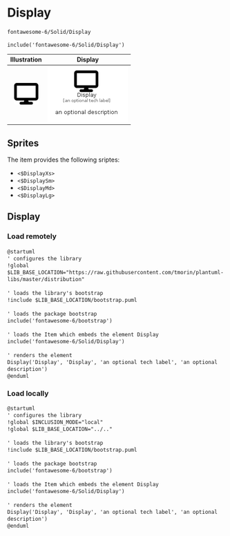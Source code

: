 # Display


```text
fontawesome-6/Solid/Display
```

```text
include('fontawesome-6/Solid/Display')
```



| Illustration | Display |
| :---: | :---: |
| ![illustration for Illustration](../../fontawesome-6/Solid/Display.png) | ![illustration for Display](../../fontawesome-6/Solid/Display.Local.png) |



## Sprites
The item provides the following sriptes:

- `<$DisplayXs>`
- `<$DisplaySm>`
- `<$DisplayMd>`
- `<$DisplayLg>`





## Display

### Load remotely
```plantuml
@startuml
' configures the library
!global $LIB_BASE_LOCATION="https://raw.githubusercontent.com/tmorin/plantuml-libs/master/distribution"

' loads the library's bootstrap
!include $LIB_BASE_LOCATION/bootstrap.puml

' loads the package bootstrap
include('fontawesome-6/bootstrap')

' loads the Item which embeds the element Display
include('fontawesome-6/Solid/Display')

' renders the element
Display('Display', 'Display', 'an optional tech label', 'an optional description')
@enduml
```

### Load locally
```plantuml
@startuml
' configures the library
!global $INCLUSION_MODE="local"
!global $LIB_BASE_LOCATION="../.."

' loads the library's bootstrap
!include $LIB_BASE_LOCATION/bootstrap.puml

' loads the package bootstrap
include('fontawesome-6/bootstrap')

' loads the Item which embeds the element Display
include('fontawesome-6/Solid/Display')

' renders the element
Display('Display', 'Display', 'an optional tech label', 'an optional description')
@enduml
```

